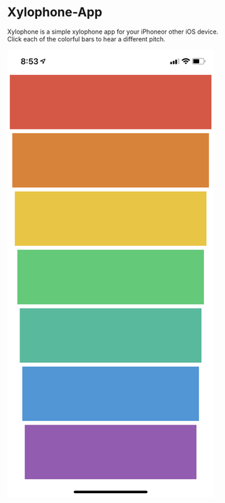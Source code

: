 # Xylophone-App

Xylophone is a simple xylophone app for your iPhoneor other iOS device. Click each of the colorful bars to hear a different pitch.

![Xylophone App Screenshot](Xylophone-screenshot.jpeg)
